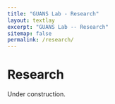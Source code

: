 ```yaml
---
title: "GUANS Lab - Research"
layout: textlay
excerpt: "GUANS Lab -- Research"
sitemap: false
permalink: /research/
---
```


# Research

Under construction.

